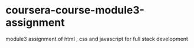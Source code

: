# coursera-course-module3-assignment
module3 assignment of html , css and javascript for full stack development
